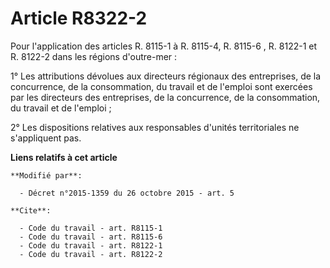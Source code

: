 # Article R8322-2

Pour l'application des articles R. 8115-1 à R. 8115-4, R. 8115-6
, R. 8122-1 et R. 8122-2 dans les régions d'outre-mer : 

1° Les attributions dévolues aux directeurs régionaux des entreprises, de la concurrence, de la consommation, du travail et
de l'emploi sont exercées par les directeurs des entreprises, de la concurrence, de la consommation, du travail et de
l'emploi ; 

2° Les dispositions relatives aux responsables d'unités territoriales ne s'appliquent pas.

**Liens relatifs à cet article**

	**Modifié par**:

	  - Décret n°2015-1359 du 26 octobre 2015 - art. 5

	**Cite**:

	  - Code du travail - art. R8115-1
	  - Code du travail - art. R8115-6
	  - Code du travail - art. R8122-1
	  - Code du travail - art. R8122-2
